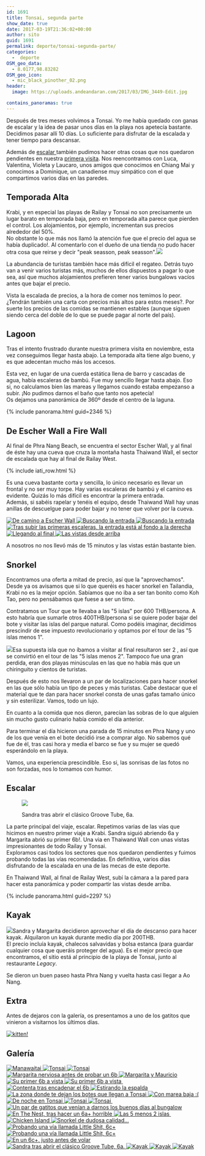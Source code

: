 ```yaml
---
id: 1691
title: Tonsai, segunda parte
show_date: true
date: 2017-03-19T21:36:02+00:00
author: sito
guid: 1691
permalink: deporte/tonsai-segunda-parte/
categories:
  -  deporte
OSM_geo_data:
  - 8.0177,98.83282
OSM_geo_icon:
  - mic_black_pinother_02.png
header:
  image: https://uploads.andeandaran.com/2017/03/IMG_3449-Edit.jpg

contains_panoramas: true
---
```


  Después de tres meses volvimos a Tonsai. Yo me había quedado con ganas de escalar y la idea de pasar unos días en la playa nos apetecía bastante.<br /> Decidimos pasar allí 10 días. Lo suficiente para disfrutar de la escalada y tener tiempo para descansar.

  Además de <a href="http://www.andeandaran.com/2016/11/13/escalando-tonsai-railay/">escalar </a>también pudimos hacer otras cosas que nos quedaron pendientes en nuestra <a href="http://www.andeandaran.com/2016/11/17/descubriendo-rincones-de-tonsai-railay/">primera visita</a>. Nos reencontramos con Luca, Valentina, Violeta y Laucaro, unos amigos que conocimos en Chiang Mai y conocimos a Dominique, un canadiense muy simpático con el que compartimos varios días en las paredes.<!--more-->

## Temporada Alta

  Krabi, y en especial las playas de Railay y Tonsai no son precisamente un lugar barato en temporada baja, pero en temporada alta parece que pierden el control. Los alojamientos, por ejemplo, incrementan sus precios alrededor del 50%.<br /> No obstante lo que más nos llamó la atención fue que el precio del agua se había duplicado!. Al comentarlo con el dueño de una tienda no pudo hacer otra cosa que reirse y decir "peak seasson, peak seasson".<img loading="lazy"  class="img-responsive aligncenter wp-image-1701 size-large" src="https://uploads.andeandaran.com/2017/03/tonsai2-3385.jpg" />

  La abundancia de turistas también hace más difícil el regateo. Detrás tuyo van a venir varios turistas más, muchos de ellos dispuestos a pagar lo que sea, así que muchos alojamientos prefieren tener varios bungalows vacíos antes que bajar el precio.

  Vista la escalada de precios, a la hora de comer nos temimos lo peor. ¿Tendrán también una carta con precios más altos para estos meses?. Por suerte los precios de las comidas se mantienen estables (aunque siguen siendo cerca del doble de lo que se puede pagar al norte del país).


## Lagoon

  Tras el intento frustrado durante nuestra primera visita en noviembre, esta vez conseguimos llegar hasta abajo. La temporada alta tiene algo bueno, y es que adecentan mucho más los accesos.



  Esta vez, en lugar de una cuerda estática llena de barro y cascadas de agua, había escaleras de bambú. Fue muy sencillo llegar hasta abajo. Eso si, no calculamos bien las mareas y llegamos cuando estaba empezanso a subir. ¡No pudimos darnos el baño que tanto nos apetecía!<br /> Os dejamos una panorámica de 360º desde el centro de la laguna.


{% include panorama.html guid=2346 %}

## De Escher Wall a Fire Wall



  Al final de Phra Nang Beach, se encuentra el sector Escher Wall, y al final de éste hay una cueva que cruza la montaña hasta Thaiwand Wall, el sector de escalada que hay al final de Railay West.



  <!-- Start shortcoder -->
  
  {% include iati_row.html %}
  
  
  <!-- End shortcoder v4.0.3-->



  Es una cueva bastante corta y sencilla, lo único necesario es llevar un frontal y no ser muy torpe. Hay varias escaleras de bambú y el camino es evidente. Quizás lo más difícil es encontrar la primera entrada.<br /> Además, si sabéis rapelar y tenéis el equipo, desde Thaiwand Wall hay unas anillas de descuelgue para poder bajar y no tener que volver por la cueva.



<div>
  <a href="https://uploads.andeandaran.com/2017/03/tonsai2-8376.jpg"> <img loading="lazy"  src="https://uploads.andeandaran.com/2017/03/tonsai2-8376.jpg" title="Cueva de Escher Wall a Thaiwand Wall" alt="De camino a Escher Wall" /> </a>
  <a href="https://uploads.andeandaran.com/2017/03/tonsai2-8378.jpg"> <img loading="lazy"  src="https://uploads.andeandaran.com/2017/03/tonsai2-8378.jpg" title="Cueva de Escher Wall a Thaiwand Wall" alt="Buscando la entrada" /> </a>
  <a href="https://uploads.andeandaran.com/2017/03/tonsai2-8380.jpg"> <img loading="lazy"  src="https://uploads.andeandaran.com/2017/03/tonsai2-8380.jpg" title="Cueva de Escher Wall a Thaiwand Wall" alt="Buscando la entrada" /> </a>
  <a href="https://uploads.andeandaran.com/2017/03/tonsai2-8384.jpg"> <img loading="lazy"  src="https://uploads.andeandaran.com/2017/03/tonsai2-8384.jpg" title="Cueva de Escher Wall a Thaiwand Wall" alt="Tras subir las primeras escaleras, la entrada está al fondo a la derecha" /> </a>
  <a href="https://uploads.andeandaran.com/2017/03/tonsai2-8386.jpg"> <img loading="lazy"  src="https://uploads.andeandaran.com/2017/03/tonsai2-8386.jpg" title="Cueva de Escher Wall a Thaiwand Wall" alt="Llegando al final" /> </a>
  <a href="https://uploads.andeandaran.com/2017/03/tonsai2-8391.jpg"> <img loading="lazy"  src="https://uploads.andeandaran.com/2017/03/tonsai2-8391.jpg" title="Cueva de Escher Wall a Thaiwand Wall" alt="Las vistas desde arriba" /> </a>
</div>


  A nosotros no nos llevó más de 15 minutos y las vistas están bastante bien.


## Snorkel



  Encontramos una oferta a mitad de precio, así que la "aprovechamos". Desde ya os avisamos que si lo que queréis es hacer snorkel en Tailandia, Krabi no es la mejor opción. Sabíamos que no iba a ser tan bonito como Koh Tao, pero no pensábamos que fuese a ser un timo.



  Contratamos un Tour que te llevaba a las "5 islas" por 600 THB/persona. A esto habría que sumarle otros 400THB/persona si se quiere poder bajar del bote y visitar las islas del parque natural. Como podéis imaginar, decidimos prescindir de ese impuesto revolucionario y optamos por el tour de las "5 islas menos 1".



  <img loading="lazy"  class="alignright size-medium wp-image-1712" src="https://uploads.andeandaran.com/2017/03/tonsai2-8330.jpg" />Esa supuesta isla que no íbamos a visitar al final resultaron ser 2 , así que se convirtió en el tour de las "5 islas menos 2". Tampoco fue una gran perdida, eran dos playas minúsculas en las que no había más que un chiringuito y cientos de turistas.



  Después de esto nos llevaron a un par de localizaciones para hacer snorkel en las que sólo había un tipo de peces y más turistas. Cabe destacar que el material que te dan para hacer snorkel consta de unas gafas tamaño único y sin esterilizar. Vamos, todo un lujo.



  En cuanto a la comida que nos dieron, parecían las sobras de lo que alguien sin mucho gusto culinario había comido el día anterior.



  Para terminar el día hicieron una parada de 15 minutos en Phra Nang y uno de los que venía en el bote decidió irse a comprar algo. No sabemos qué fue de él, tras casi hora y media el barco se fue y su mujer se quedó esperándolo en la playa.



  Vamos, una experiencia prescindible. Eso si, las sonrisas de las fotos no son forzadas, nos lo tomamos con humor.


## Escalar
<figure id="attachment_1722" >

<img loading="lazy"  class="size-medium wp-image-1722" src="https://uploads.andeandaran.com/2017/03/tonsai2-8407.jpg" /> <figcaption class="wp-caption-text">Sandra tras abrir el clásico Groove Tube, 6a.</figcaption></figure> 


  La parte principal del viaje, escalar. Repetimos varias de las vías que hicimos en nuestro primer viaje a Krabi. Sandra siguió abriendo 6a y Margarita abrió su primer 6b!. Una via en Thaiwand Wall con unas vistas impresionantes de todo Railay y Tonsai.<br /> Exploramos casi todos los sectores que nos quedaron pendientes y fuimos probando todas las vías recomendadas. En definitiva, varios días disfrutando de la escalada en una de las mecas de este deporte.



  En Thaiwand Wall, al final de Railay West, subí la cámara a la pared para hacer esta panorámica y poder compartir las vistas desde arriba.


{% include panorama.html guid=2297 %}

## Kayak



  <img loading="lazy"  class="alignright size-medium wp-image-1737" src="https://uploads.andeandaran.com/2017/03/IMG_20170215_114904646.jpg"  />Sandra y Margarita decidieron aprovechar el día de descanso para hacer kayak. Alquilaron un kayak durante medio día por 200THB.<br /> El precio incluía kayak, chalecos salvavidas y bolsa estanca (para guardar cualquier cosa que queráis proteger del agua). Es el mejor precio que encontramos, el sitio está al principio de la playa de Tonsai, junto al restaurante <em>Legacy</em>.



  Se dieron un buen paseo hasta Phra Nang y vuelta hasta casi llegar a Ao Nang.


## Extra



  Antes de dejaros con la galería, os presentamos a uno de los gatitos que vinieron a visitarnos los últimos días.


[<img loading="lazy"  src="https://live.staticflickr.com/2625/32263937463_836d4e12ca_c.jpg" alt="kitten!" />](https://www.flickr.com/photos/sitoo/32263937463/in/dateposted/)

## Galería

<div>
  <a href="https://uploads.andeandaran.com/2017/03/tonsai2-.jpg"> <img loading="lazy"  src="https://uploads.andeandaran.com/2017/03/tonsai2-.jpg" title="Manawaitai" alt="Manawaitai" /> </a>
  <a href="https://uploads.andeandaran.com/2017/03/tonsai2-3502.jpg"> <img loading="lazy"  src="https://uploads.andeandaran.com/2017/03/tonsai2-3502.jpg" title="Tonsai" alt="Tonsai"  /> </a>
  <a href="https://uploads.andeandaran.com/2017/03/tonsai2-3514.jpg"> <img loading="lazy"  src="https://uploads.andeandaran.com/2017/03/tonsai2-3514.jpg" title="Tonsai" alt="Tonsai" /> </a>
  <a href="https://uploads.andeandaran.com/2017/03/tonsai2-3250.jpg"> <img loading="lazy"  src="https://uploads.andeandaran.com/2017/03/tonsai2-3250.jpg" title="Margarita nerviosa antes de probar un 6b" alt="Margarita nerviosa antes de probar un 6b" /> </a>
  <a href="https://uploads.andeandaran.com/2017/03/tonsai2-3256.jpg"> <img loading="lazy"  src="https://uploads.andeandaran.com/2017/03/tonsai2-3256.jpg" title="Margarita y Mauricio" alt="Margarita y Mauricio" /> </a>
  <a href="https://uploads.andeandaran.com/2017/03/tonsai2-3263.jpg"> <img loading="lazy"  src="https://uploads.andeandaran.com/2017/03/tonsai2-3263.jpg" title="Margarita" alt="Su primer 6b a vista" /> </a>
  <a href="https://uploads.andeandaran.com/2017/03/tonsai2-3272.jpg"> <img loading="lazy"  src="https://uploads.andeandaran.com/2017/03/tonsai2-3272.jpg" title="Margarita" alt="Su primer 6b a vista" /> </a> 
  <a href="https://uploads.andeandaran.com/2017/03/tonsai2-8273.jpg"> <img loading="lazy"  src="https://uploads.andeandaran.com/2017/03/tonsai2-8273.jpg" title="" /> </a>
  <a href="https://uploads.andeandaran.com/2017/03/tonsai2-3283.jpg"> <img loading="lazy"  src="https://uploads.andeandaran.com/2017/03/tonsai2-3283.jpg" title="" alt="Contenta tras encadenar el 6b" /> </a> 
  <a href="https://uploads.andeandaran.com/2017/03/tonsai2-3293.jpg"> <img loading="lazy"  src="https://uploads.andeandaran.com/2017/03/tonsai2-3293.jpg" title="Sito" alt="Estirando la espalda" /> </a> 
  <a href="https://uploads.andeandaran.com/2017/03/tonsai2-3385.jpg"> <img loading="lazy"  src="https://uploads.andeandaran.com/2017/03/tonsai2-3385.jpg" title="" alt="La zona donde te dejan los botes que llegan a Tonsai" /> </a> 
  <a href="https://uploads.andeandaran.com/2017/03/tonsai2-3436.jpg"> <img loading="lazy"  src="https://uploads.andeandaran.com/2017/03/tonsai2-3436.jpg" title="Lagoon" alt="Con marea baja :(" /> </a>
  <a href="https://uploads.andeandaran.com/2017/03/tonsai2-3440.jpg"> <img loading="lazy"  src="https://uploads.andeandaran.com/2017/03/tonsai2-3440.jpg" title="De noche en Tonsai" alt="De noche en Tonsai" /> </a>
  <a href="https://uploads.andeandaran.com/2017/03/tonsai2-3467.jpg"> <img loading="lazy"  src="https://uploads.andeandaran.com/2017/03/tonsai2-3467.jpg" title="Tonsai" alt="Tonsai" /> </a>
  <a href="https://uploads.andeandaran.com/2017/03/tonsai2-3478.jpg"> <img loading="lazy"  src="https://uploads.andeandaran.com/2017/03/tonsai2-3478.jpg" title="Tonsai" alt="Tonsai" /> </a>
  <a href="https://uploads.andeandaran.com/2017/03/tonsai2-8284.jpg"> <img loading="lazy"  src="https://uploads.andeandaran.com/2017/03/tonsai2-8284.jpg" title="" /> </a>
  <a href="https://uploads.andeandaran.com/2017/03/tonsai2-3545.jpg"> <img loading="lazy"  src="https://uploads.andeandaran.com/2017/03/tonsai2-3545.jpg" title="Miau!" alt="Un par de gatitos que venían a darnos los buenos días al bungalow" /> </a> 
  <a href="https://uploads.andeandaran.com/2017/03/tonsai2-8295.jpg"> <img loading="lazy"  src="https://uploads.andeandaran.com/2017/03/tonsai2-8295.jpg" title="Descansando" alt="En The Nest, tras hacer un 6a+ horrible" /> </a> 
  <a href="https://uploads.andeandaran.com/2017/03/tonsai2-8330.jpg"> <img loading="lazy"  src="https://uploads.andeandaran.com/2017/03/tonsai2-8330.jpg" title="Las 5 menos 2 islas" alt="Las 5 menos 2 islas" /> </a>
  <a href="https://uploads.andeandaran.com/2017/03/tonsai2-8348.jpg"> <img loading="lazy"  src="https://uploads.andeandaran.com/2017/03/tonsai2-8348.jpg" title="" /> </a>
  <a href="https://uploads.andeandaran.com/2017/03/tonsai2-8358.jpg"> <img loading="lazy"  src="https://uploads.andeandaran.com/2017/03/tonsai2-8358.jpg" title="Chicken Island" alt="Chicken Island" /> </a>
  <a href="https://uploads.andeandaran.com/2017/03/tonsai2-8370.jpg"> <img loading="lazy"  src="https://uploads.andeandaran.com/2017/03/tonsai2-8370.jpg" title="Snorkel en Krabi" alt="Snorkel de dudosa calidad..." /> </a> 
  <a href="https://uploads.andeandaran.com/2017/03/IMG-20170218-WA0006.jpg"> <img loading="lazy"  src="https://uploads.andeandaran.com/2017/03/IMG-20170218-WA0006.jpg" title="Sito" alt="Probando una vía llamada Little Shit, 6c+" /> </a> 
  <a href="https://uploads.andeandaran.com/2017/03/IMG-20170218-WA0008.jpg"> <img loading="lazy"  src="https://uploads.andeandaran.com/2017/03/IMG-20170218-WA0008.jpg" title="Sito" alt="Probando una vía llamada Little Shit, 6c+" /> </a> 
  <a href="https://uploads.andeandaran.com/2017/03/IMG-20170218-WA0007.jpg"> <img loading="lazy"  src="https://uploads.andeandaran.com/2017/03/IMG-20170218-WA0007.jpg" title="Sito" alt="En un 6c+, justo antes de volar" /> </a> 
  <a href="https://uploads.andeandaran.com/2017/03/tonsai2-8407.jpg"> <img loading="lazy"  src="https://uploads.andeandaran.com/2017/03/tonsai2-8407.jpg" title="Fire Wall" alt="Sandra tras abrir el clásico Groove Tube, 6a." /> </a> 
  <a href="https://uploads.andeandaran.com/2017/03/IMG_20170215_112430563.jpg"> <img loading="lazy"  src="https://uploads.andeandaran.com/2017/03/IMG_20170215_112430563.jpg" title="Kayak" alt="Kayak" /> </a>
  <a href="https://uploads.andeandaran.com/2017/03/IMG_20170215_114815178_HDR.jpg"> <img loading="lazy"  src="https://uploads.andeandaran.com/2017/03/IMG_20170215_114815178_HDR.jpg" title="Kayak" alt="Kayak" /> </a>
  <a href="https://uploads.andeandaran.com/2017/03/IMG_20170215_114904646.jpg"> <img loading="lazy"  src="https://uploads.andeandaran.com/2017/03/IMG_20170215_114904646.jpg" title="Kayak" alt="Kayak" /> </a>
</div>
